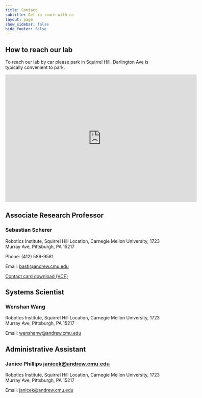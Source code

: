 ```yaml
---
title: Contact
subtitle: Get in touch with us
layout: page
show_sidebar: false
hide_footer: false
---
```


## How to reach our lab

To reach our lab by car please park in Squirrel Hill. Darlington Ave is typically convenient to park.



<div class="mapouter"><div class="gmap_canvas"><iframe width="600" height="400" id="gmap_canvas" src="https://www.google.com/maps/embed?pb=!1m18!1m12!1m3!1d759.1786196172055!2d-79.92326927075666!3d40.43732081944647!2m3!1f0!2f0!3f0!3m2!1i1024!2i768!4f13.1!3m3!1m2!1s0x8834f1ff639ed809%3A0x6b5e87e18298820e!2s1723%20Murray%20Ave%2C%20Pittsburgh%2C%20PA%2015217!5e0!3m2!1sen!2sus!4v1668201890396!5m2!1sen!2sus" frameborder="0" scrolling="no" marginheight="0" marginwidth="0"></iframe><a href="https://www.embedgooglemap.net">embedgooglemap.net</a></div><style>.mapouter{position:relative;text-align:right;height:400px;width:600px;}.gmap_canvas {overflow:hidden;background:none!important;height:400px;width:600px;}</style></div>

## Associate Research Professor

### Sebastian Scherer
Robotics Institute, Squirrel Hill Location, Carnegie Mellon University, 1723 Murray Ave, Pittsburgh, PA 15217

Phone: (412) 589-9581

Email: [basti@andrew.cmu.edu](mailto:basti@andrew.cmu.edu)

[Contact card download (VCF)](basti.vcf)

## Systems Scientist

### Wenshan Wang
Robotics Institute, Squirrel Hill Location, Carnegie Mellon University, 1723 Murray Ave, Pittsburgh, PA 15217

Email: [wenshanw@andrew.cmu.edu](mailto:wenshanw@andrew.cmu.edu)


## Administrative Assistant

### Janice Phillips <janicek@andrew.cmu.edu>
Robotics Institute, Squirrel Hill Location, Carnegie Mellon University, 1723 Murray Ave, Pittsburgh, PA 15217

Email: [janicek@andrew.cmu.edu](mailto:janicek@andrew.cmu.edu)
